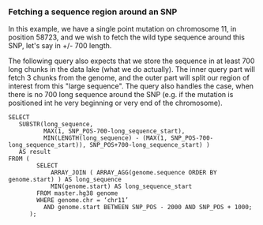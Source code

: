 
### Fetching a sequence region around an SNP

In this example, we have a single point mutation on chromosome 11, in position 58723, and we 
wish to fetch the wild type sequence around this SNP, let's say in +/- 700 length.

The following query also expects that we store the sequence in at least 700 long chunks in the 
data lake (what we do actually). The inner query part will fetch 3 chunks from the genome,
and the outer part will split our region of interest from this "large sequence". The query 
also handles the case, when there is no 700 long sequence around the SNP (e.g. if the mutation
is positioned int he very beginning or very end of the chromosome).


```$sql
SELECT 
   SUBSTR(long_sequence, 
          MAX(1, SNP_POS-700-long_sequence_start), 
          MIN(LENGTH(long_sequence) - (MAX(1, SNP_POS-700-long_sequence_start)), SNP_POS+700-long_sequence_start) ) 
   AS result
FROM (
        SELECT 
            ARRAY_JOIN ( ARRAY_AGG(genome.sequence ORDER BY genome.start) ) AS long_sequence
            MIN(genome.start) AS long_sequence_start
        FROM master.hg38 genome
        WHERE genome.chr = ‘chr11’
          AND genome.start BETWEEN SNP_POS - 2000 AND SNP_POS + 1000;
      );
```


